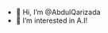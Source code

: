 - 👋 Hi, I’m @AbdulQarizada
- 👀 I’m interested in A.I!

<!---
AbdulQarizada/AbdulQarizada is a ✨ special ✨ repository because its `README.md` (this file) appears on your GitHub profile.
You can click the Preview link to take a look at your changes.
--->
